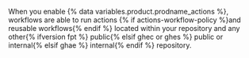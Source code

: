 When you enable {% data variables.product.prodname_actions %}, workflows are able to run actions {% if actions-workflow-policy %}and reusable workflows{% endif %} located within your repository and any other{% ifversion fpt %} public{% elsif ghec or ghes %} public or internal{% elsif ghae %} internal{% endif %} repository.
